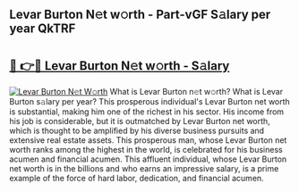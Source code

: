 ## Levar Burton N𝚎t w𝚘rth - Part-vGF S𝚊lary per year QkTRF

# <h2><a href="http://gc2hgvz.nevu.top/?p=Levar+Burton">🔗 👉🔴 Levar Burton N𝚎t w𝚘rth - S𝚊lary</a></h2>

[![Levar Burton N𝚎t W𝚘rth](https://i.imgur.com/Oavwk0R.jpeg)](http://gc2hgvz.nevu.top/?p=Levar+Burton)
What is Levar Burton n𝚎t w𝚘rth? What is Levar Burton s𝚊lary per year?
This prosperous individual's Levar Burton net worth is substantial, making him one of the richest in his sector. His income from his job is considerable, but it is outmatched by Levar Burton net worth, which is thought to be amplified by his diverse business pursuits and extensive real estate assets. This prosperous man, whose Levar Burton net worth ranks among the highest in the world, is celebrated for his business acumen and financial acumen. This affluent individual, whose Levar Burton net worth is in the billions and who earns an impressive salary, is a prime example of the force of hard labor, dedication, and financial acumen.
